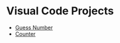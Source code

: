 # Visual Code Projects

* [Guess Number](https://snap.17coding.net/snap.html#open:https://raw.githubusercontent.com/roadlabs/viscode_prjs/main/guess_number.xml)
* [Counter](https://snap.17coding.net/snap.html#open:https://raw.githubusercontent.com/roadlabs/viscode_prjs/main/counter.xml)
